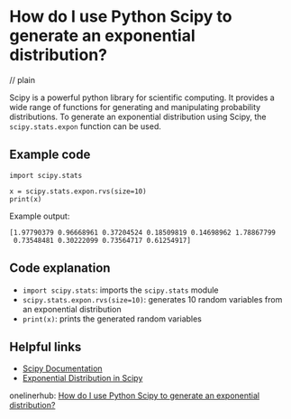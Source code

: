 # How do I use Python Scipy to generate an exponential distribution?
// plain

Scipy is a powerful python library for scientific computing. It provides a wide range of functions for generating and manipulating probability distributions. To generate an exponential distribution using Scipy, the `scipy.stats.expon` function can be used.

## Example code

```
import scipy.stats

x = scipy.stats.expon.rvs(size=10)
print(x)
```

Example output:
```
[1.97790379 0.96668961 0.37204524 0.18509819 0.14698962 1.78867799
 0.73548481 0.30222099 0.73564717 0.61254917]
```

## Code explanation

* `import scipy.stats`: imports the `scipy.stats` module
* `scipy.stats.expon.rvs(size=10)`: generates 10 random variables from an exponential distribution
* `print(x)`: prints the generated random variables

## Helpful links
* [Scipy Documentation](https://docs.scipy.org/doc/scipy/reference/)
* [Exponential Distribution in Scipy](https://docs.scipy.org/doc/scipy/reference/generated/scipy.stats.expon.html)

onelinerhub: [How do I use Python Scipy to generate an exponential distribution?](https://onelinerhub.com/python-scipy/how-do-i-use-python-scipy-to-generate-an-exponential-distribution)